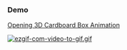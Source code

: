 ### Demo
[Opening 3D Cardboard Box Animation](https://eminqasimov.github.io/opening-3d-box-animation/)

[![ezgif-com-video-to-gif.gif](https://i.postimg.cc/mr0XmTfQ/ezgif-com-video-to-gif.gif)](https://postimg.cc/4KQQdk3d)
